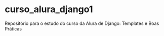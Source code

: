 # curso_alura_django1
Repositório para o estudo do curso da Alura de Django: Templates e Boas Práticas
